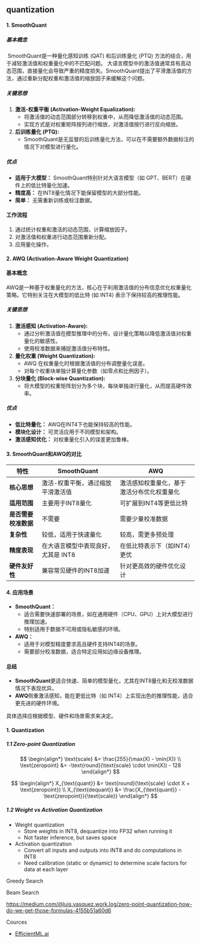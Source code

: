 ## quantization

#### 1. **SmoothQuant**

##### 基本概念

​	SmoothQuant是一种量化感知训练 (QAT) 和后训练量化 (PTQ) 方法的结合，用于减轻激活值和权重量化中的不匹配问题。
大语言模型中的激活值通常具有高动态范围，直接量化会导致严重的精度损失。SmoothQuant提出了平滑激活值的方法，通过重新分配权重和激活值的缩放因子来缓解这个问题。

##### 关键思想

1.  **激活-权重平衡 (Activation-Weight Equalization):**
    -   将激活值的动态范围部分转移到权重中，从而降低激活值的动态范围。
    -   实现方式是对权重矩阵按列进行缩放，对激活值按行进行反向缩放。
2.  **后训练量化 (PTQ):**
    -   SmoothQuant是无监督的后训练量化方法，可以在不需要额外数据标注的情况下对模型进行量化。

##### 优点

-   **适用于大模型：** SmoothQuant特别针对大语言模型（如 GPT、BERT）在硬件上的低比特量化加速。
-   **精度高：** 在INT8量化情况下能保留模型的大部分性能。
-   **简单：** 无需重新训练或标注数据。

#### **工作流程**

1.  通过统计权重和激活的动态范围，计算缩放因子。
2.  对激活值和权重进行动态范围重新分配。
3.  应用量化操作。

#### 2. **AWQ (Activation-Aware Weight Quantization)**

#### **基本概念**

​	AWQ是一种基于权重量化的方法，核心在于利用激活值的分布信息优化权重量化策略。它特别关注在大模型的低比特 (如 INT4) 表示下保持较高的推理性能。

##### 关键思想

1.  **激活感知 (Activation-Aware):**
    -   通过分析激活值在模型推理中的分布，设计量化策略以降低激活值对权重量化的敏感性。
    -   使用校准数据来捕捉激活值分布特性。
2.  **量化权重 (Weight Quantization):**
    -   AWQ 在权重量化时根据激活值的分布调整量化误差。
    -   对每个权重块单独计算量化参数（如零点和比例因子）。
3.  **分块量化 (Block-wise Quantization):**
    -   将大模型的权重矩阵划分为多个块，每块单独进行量化，从而提高硬件效率。

##### 优点

-   **低比特量化：** AWQ在INT4下也能保持较高的性能。
-   **模块化设计：** 可灵活应用于不同模型和架构。
-   **激活感知优化：** 对权重量化引入的误差更加鲁棒。

#### 3. SmoothQuant和AWQ的对比

| 特性                 | **SmoothQuant**                     | **AWQ**                                    |
| -------------------- | ----------------------------------- | ------------------------------------------ |
| **核心思想**         | 激活-权重平衡，通过缩放平滑激活值   | 激活感知权重量化，基于激活分布优化权重量化 |
| **适用范围**         | 主要用于INT8量化                    | 可扩展到INT4等更低比特                     |
| **是否需要校准数据** | 不需要                              | 需要少量校准数据                           |
| **复杂性**           | 较低，适用于快速量化                | 较高，需更多预处理                         |
| **精度表现**         | 在大语言模型中表现良好，尤其是 INT8 | 在低比特表示下（如INT4）更优               |
| **硬件友好性**       | 兼容常见硬件的INT8加速              | 针对更高效的硬件优化设计                   |

#### 4. **应用场景**

-   **SmoothQuant：**
    -   适合需要快速部署的场景，如在通用硬件（CPU、GPU）上对大模型进行推理加速。
    -   特别适用于数据不可用或隐私敏感的环境。
-   **AWQ：**
    -   适用于对模型精度要求高且硬件支持INT4的场景。
    -   需要部分校准数据，适合特定应用如边缘设备推理。

#### 总结

-   **SmoothQuant**更适合快速、简单的模型量化，尤其在INT8量化和无校准数据情况下表现优异。
-   **AWQ**侧重激活感知，能在更低比特（如 INT4）上实现出色的推理性能，适合更先进的硬件环境。

具体选择应根据模型、硬件和场景需求来决定。



#### 1. Quantization

##### 1.1 Zero-point Quantization

$$
\begin{align*}
\text{scale} &= \frac{255}{\max(X) - \min(X)} \\
\text{zeropoint} &= -\text{round}(\text{scale} \cdot \min(X)) - 128
\end{align*}
$$


$$
\begin{align*}
X_{\text{quant}} &= \text{round}(\text{scale} \cdot X + \text{zeropoint}) \\
X_{\text{dequant}} &= \frac{X_{\text{quant}} - \text{zeropoint}}{\text{scale}}
\end{align*}
$$


##### 1.2 Weight vs Activation Quantization

-   Weight quantization
    -   Store weights in INT8, dequantize into FP32 when running it
    -   Not faster inference, but saves space
-   Activation quantization
    -   Convert all inputs and outputs into INT8 and do computations in INT8
    -   Need calibration (static or dynamic) to determine scale factors for data at each layer





Greedy Search

Beam Search





https://medium.com/@luis.vasquez.work.log/zero-point-quantization-how-do-we-get-those-formulas-4155b51a60d6







Cources

-   [EfficientML.ai](https://efficientml.ai)